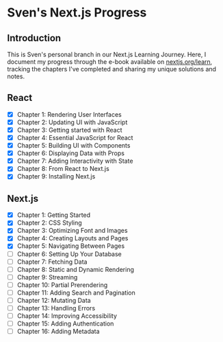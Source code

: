 # Sven's Next.js Progress

## Introduction

This is Sven's personal branch in our Next.js Learning Journey. Here, I document my progress through the e-book available on [nextjs.org/learn](https://nextjs.org/learn), tracking the chapters I've completed and sharing my unique solutions and notes.

## React

- [x] Chapter 1: Rendering User Interfaces
- [x] Chapter 2: Updating UI with JavaScript
- [x] Chapter 3: Getting started with React
- [x] Chapter 4: Essential JavaScript for React
- [x] Chapter 5: Building UI with Components
- [x] Chapter 6: Displaying Data with Props
- [x] Chapter 7: Adding Interactivity with State
- [x] Chapter 8: From React to Next.js
- [x] Chapter 9: Installing Next.js

## Next.js

- [x] Chapter 1: Getting Started
- [x] Chapter 2: CSS Styling
- [x] Chapter 3: Optimizing Font and Images
- [x] Chapter 4: Creating Layouts and Pages
- [x] Chapter 5: Navigating Between Pages
- [ ] Chapter 6: Setting Up Your Database
- [ ] Chapter 7: Fetching Data
- [ ] Chapter 8: Static and Dynamic Rendering
- [ ] Chapter 9: Streaming
- [ ] Chapter 10: Partial Prerendering
- [ ] Chapter 11: Adding Search and Pagination
- [ ] Chapter 12: Mutating Data
- [ ] Chapter 13: Handling Errors
- [ ] Chapter 14: Improving Accessibility
- [ ] Chapter 15: Adding Authentication
- [ ] Chapter 16: Adding Metadata
